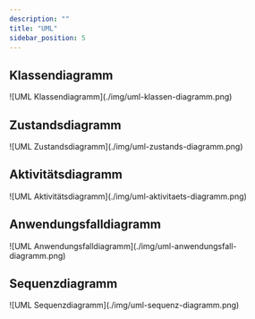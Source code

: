 ```yaml
---
description: ""
title: "UML"
sidebar_position: 5
---
```

## Klassendiagramm
<div class="img-center img-max">
![UML Klassendiagramm](./img/uml-klassen-diagramm.png)
</div>

## Zustandsdiagramm
<div class="img-center img-max">
![UML Zustandsdiagramm](./img/uml-zustands-diagramm.png)
</div>

## Aktivitätsdiagramm
<div class="img-center img-max">
![UML Aktivitätsdiagramm](./img/uml-aktivitaets-diagramm.png)
</div>

## Anwendungsfalldiagramm
<div class="img-center img-max">
![UML Anwendungsfalldiagramm](./img/uml-anwendungsfall-diagramm.png)
</div>

## Sequenzdiagramm
<div class="img-center img-max">
![UML Sequenzdiagramm](./img/uml-sequenz-diagramm.png)
</div>
